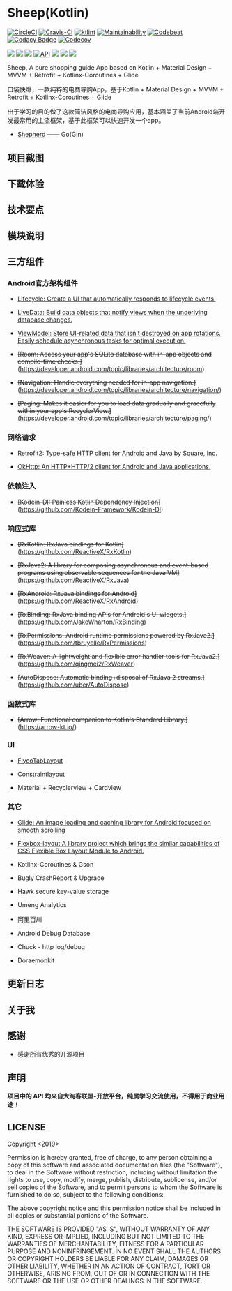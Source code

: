 # Sheep(Kotlin)
[![CircleCI](https://circleci.com/gh/nEdAy/Sheep.svg?style=svg)](https://circleci.com/gh/nEdAy/Sheep)
[![Cravis-CI](https://travis-ci.org/nEdAy/Sheep.svg?branch=master)](https://travis-ci.org/nEdAy/Sheep)
[![ktlint](https://img.shields.io/badge/code%20style-%E2%9D%A4-FF4081.svg)](https://ktlint.github.io/)
[![Maintainability](https://api.codeclimate.com/v1/badges/f122c6a7532347c2c64a/maintainability)](https://codeclimate.com/github/nEdAy/Sheep/maintainability)
[![Codebeat](https://codebeat.co/badges/da3a4cf5-9f6e-4b43-b635-41f27de23491)](https://codebeat.co/projects/github-com-neday-sheep-master)
[![Codacy Badge](https://api.codacy.com/project/badge/Grade/d4a5688847884ef3ad8f2b10ca3e9585)](https://www.codacy.com/app/nEdAy/Sheep?utm_source=github.com&amp;utm_medium=referral&amp;utm_content=nEdAy/Sheep&amp;utm_campaign=Badge_Grade)
[![Codecov](https://codecov.io/gh/nEdAy/Sheep/branch/master/graph/badge.svg)](https://codecov.io/gh/nEdAy/Sheep)

![](https://img.shields.io/badge/platform-android-lightgrey.svg)
![](https://img.shields.io/badge/language-kotlin-orange.svg)
![](https://img.shields.io/github/license/nEdAy/Sheep)
[![API](https://img.shields.io/badge/API-21%2B-brightgreen.svg?style=flat)](https://android-arsenal.com/api?level=21)
![](https://img.shields.io/github/issues/nEdAy/Sheep)
![](https://img.shields.io/github/forks/nEdAy/Sheep)
![](https://img.shields.io/github/stars/nEdAy/Sheep)

Sheep, A pure shopping guide App based on Kotlin + Material Design + MVVM + Retrofit + Kotlinx-Coroutines + Glide

口袋快爆，一款纯粹的电商导购App，基于Kotlin + Material Design + MVVM + Retrofit + Kotlinx-Coroutines + Glide

出于学习的目的做了这款简洁风格的电商导购应用，基本涵盖了当前Android端开发最常用的主流框架，基于此框架可以快速开发一个app。

- [Shepherd](https://github.com/nEdAy/Shepherd/tree/master) —— Go(Gin)

## 项目截图

## 下载体验

## 技术要点

## 模块说明

## 三方组件

### Android官方架构组件

* [Lifecycle: Create a UI that automatically responds to lifecycle events.](https://developer.android.com/topic/libraries/architecture/lifecycle)

* [LiveData: Build data objects that notify views when the underlying database changes.](https://developer.android.com/topic/libraries/architecture/livedata)

* [ViewModel: Store UI-related data that isn't destroyed on app rotations. Easily schedule asynchronous tasks for optimal execution.](https://developer.android.com/topic/libraries/architecture/viewmodel)

* ~~[Room: Access your app's SQLite database with in-app objects and compile-time checks.]~~(https://developer.android.com/topic/libraries/architecture/room)

* ~~[Navigation: Handle everything needed for in-app navigation.]~~(https://developer.android.com/topic/libraries/architecture/navigation/)

* ~~[Paging: Makes it easier for you to load data gradually and gracefully within your app's RecyclerView.]~~(https://developer.android.com/topic/libraries/architecture/paging/)

### 网络请求

* [Retrofit2: Type-safe HTTP client for Android and Java by Square, Inc.](https://github.com/square/retrofit)

* [OkHttp: An HTTP+HTTP/2 client for Android and Java applications.](https://github.com/square/okhttp)

### 依赖注入

* ~~[Kodein-DI: Painless Kotlin Dependency Injection]~~(https://github.com/Kodein-Framework/Kodein-DI)

### 响应式库

* ~~[RxKotlin: RxJava bindings for Kotlin]~~(https://github.com/ReactiveX/RxKotlin)

* ~~[RxJava2: A library for composing asynchronous and event-based programs using observable sequences for the Java VM]~~(https://github.com/ReactiveX/RxJava)

* ~~[RxAndroid: RxJava bindings for Android]~~(https://github.com/ReactiveX/RxAndroid)

* ~~[RxBinding: RxJava binding APIs for Android's UI widgets.]~~(https://github.com/JakeWharton/RxBinding)

* ~~[RxPermissions: Android runtime permissions powered by RxJava2.]~~(https://github.com/tbruyelle/RxPermissions)

* ~~[RxWeaver: A lightweight and flexible error handler tools for RxJava2.]~~(https://github.com/qingmei2/RxWeaver)

* ~~[AutoDispose: Automatic binding+disposal of RxJava 2 streams.]~~(https://github.com/uber/AutoDispose)

### 函数式库

* ~~[Arrow: Functional companion to Kotlin's Standard Library.]~~(https://arrow-kt.io/)

### UI

* [FlycoTabLayout](https://github.com/H07000223/FlycoTabLayout)

* Constraintlayout

* Material + Recyclerview + Cardview

### 其它

* [Glide: An image loading and caching library for Android focused on smooth scrolling](https://github.com/bumptech/glide)

* [Flexbox-layout:A library project which brings the similar capabilities of CSS Flexible Box Layout Module to Android.](https://github.com/google/flexbox-layout)

* Kotlinx-Coroutines & Gson

* Bugly CrashReport & Upgrade

* Hawk secure key-value storage

* Umeng Analytics

* 阿里百川

* Android Debug Database

* Chuck - http log/debug

* Doraemonkit

## 更新日志

## 关于我

## 感谢

- 感谢所有优秀的开源项目

## 声明

**项目中的 API 均来自大淘客联盟-开放平台，纯属学习交流使用，不得用于商业用途！**

## LICENSE

Copyright <2019> <nEdAy>

Permission is hereby granted, free of charge, to any person obtaining a copy of this software and associated documentation files (the "Software"), to deal in the Software without restriction, including without limitation the rights to use, copy, modify, merge, publish, distribute, sublicense, and/or sell copies of the Software, and to permit persons to whom the Software is furnished to do so, subject to the following conditions:

The above copyright notice and this permission notice shall be included in all copies or substantial portions of the Software.

THE SOFTWARE IS PROVIDED "AS IS", WITHOUT WARRANTY OF ANY KIND, EXPRESS OR IMPLIED, INCLUDING BUT NOT LIMITED TO THE WARRANTIES OF MERCHANTABILITY, FITNESS FOR A PARTICULAR PURPOSE AND NONINFRINGEMENT. IN NO EVENT SHALL THE AUTHORS OR COPYRIGHT HOLDERS BE LIABLE FOR ANY CLAIM, DAMAGES OR OTHER LIABILITY, WHETHER IN AN ACTION OF CONTRACT, TORT OR OTHERWISE, ARISING FROM, OUT OF OR IN CONNECTION WITH THE SOFTWARE OR THE USE OR OTHER DEALINGS IN THE SOFTWARE.
